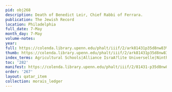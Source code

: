 ```yaml
---
pid: obj268
description: Death of Benedict Leir, Chief Rabbi of Ferrara.
publication: The Jewish Record
location: Philadelphia
full_date: 7-May
month_day: 7-May
volume-notes:
year:
full: https://colenda.library.upenn.edu/phalt/iiif/2/ark81431p35d8nw83%2FSHA256E-s8201341--1bcd64935f9df5bfefb1061118da1f81dce6fed0b67de6b68ed99fb874b5eb5c.jpeg/full/3500,/0/default.jpg
thumb: https://colenda.library.upenn.edu/phalt/iiif/2/ark81431p35d8nw83%2FSHA256E-s8201341--1bcd64935f9df5bfefb1061118da1f81dce6fed0b67de6b68ed99fb874b5eb5c.jpeg/full/!200,200/0/default.jpg
index_terms: Agricultural Schools|Alliance IsraA?lite Universelle|Ninth of Ab
toc: '282'
manifest: https://colenda.library.upenn.edu/phalt/iiif/2/81431-p35d8nw83/manifest
order: '267'
layout: qatar_item
collection: morais_ledger
---
```


